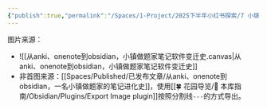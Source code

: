 ```yaml
---
{"publish":true,"permalink":"/Spaces/1-Project/2025下半年小红书探索/7 小镇做题家的笔记进化史.md","created":"2025-07-15","modified":"2025-07-15","published":"2025-07-29T23:04:32.731+08:00","cssclasses":""}
---
```



图片来源：

- ![[从anki、onenote到obsidian，小镇做题家笔记软件变迁史.canvas|从anki、onenote到obsidian，小镇做题家笔记软件变迁史]]
- 非首图来源：[[Spaces/Published/已发布文章/从anki、onenote到obsidian，一名小镇做题家的笔记进化史]]，使用[[🍀 花园导览/🧰 本库指南/Obsidian/Plugins/Export Image plugin]]按照分割线`---`的方式导出。
